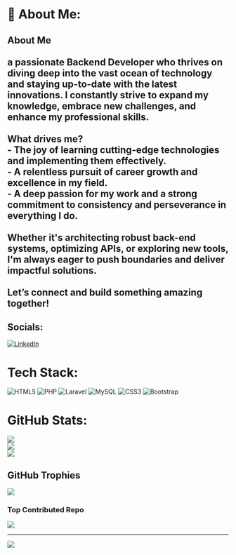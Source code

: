 # 💫 About Me:
## About Me<br><br> a passionate **Backend Developer** who thrives on diving deep into the vast ocean of technology and staying up-to-date with the latest innovations. I constantly strive to expand my knowledge, embrace new challenges, and enhance my professional skills.<br><br> **What drives me?**<br>- The joy of learning cutting-edge technologies and implementing them effectively.<br>- A relentless pursuit of career growth and excellence in my field.<br>- A deep passion for my work and a strong commitment to consistency and perseverance in everything I do.<br><br> Whether it's architecting robust back-end systems, optimizing APIs, or exploring new tools, I'm always eager to push boundaries and deliver impactful solutions.<br><br>Let’s connect and build something amazing together!<br>


##  Socials:
[![LinkedIn](https://img.shields.io/badge/LinkedIn-%230077B5.svg?logo=linkedin&logoColor=white)](https://www.linkedin.com/in/parham-mahmoodi-8947b829a?utm_source=share&utm_campaign=share_via&utm_content=profile&utm_medium=ios_app) 

#  Tech Stack:
![HTML5](https://img.shields.io/badge/html5-%23E34F26.svg?style=for-the-badge&logo=html5&logoColor=white) ![PHP](https://img.shields.io/badge/php-%23777BB4.svg?style=for-the-badge&logo=php&logoColor=white) ![Laravel](https://img.shields.io/badge/laravel-%23FF2D20.svg?style=for-the-badge&logo=laravel&logoColor=white) ![MySQL](https://img.shields.io/badge/mysql-4479A1.svg?style=for-the-badge&logo=mysql&logoColor=white) ![CSS3](https://img.shields.io/badge/css3-%231572B6.svg?style=for-the-badge&logo=css3&logoColor=white) ![Bootstrap](https://img.shields.io/badge/bootstrap-%238511FA.svg?style=for-the-badge&logo=bootstrap&logoColor=white)
#  GitHub Stats:
![](https://github-readme-stats.vercel.app/api?username=parhamox&theme=dracula&hide_border=false&include_all_commits=false&count_private=false)<br/>
![](https://github-readme-streak-stats.herokuapp.com/?user=parhamox&theme=dracula&hide_border=false)<br/>
![](https://github-readme-stats.vercel.app/api/top-langs/?username=parhamox&theme=dracula&hide_border=false&include_all_commits=false&count_private=false&layout=compact)

##  GitHub Trophies
![](https://github-profile-trophy.vercel.app/?username=parhamox&theme=dracula&no-frame=true&no-bg=true&margin-w=4)

###  Top Contributed Repo
![](https://github-contributor-stats.vercel.app/api?username=parhamox&limit=5&theme=dracula&combine_all_yearly_contributions=true)

---
[![](https://visitcount.itsvg.in/api?id=parhamox&icon=5&color=4)](https://visitcount.itsvg.in)

<!-- Proudly created with GPRM ( https://gprm.itsvg.in ) -->
